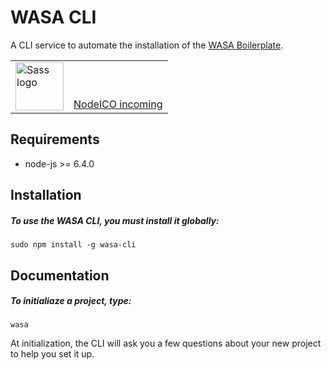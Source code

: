 # WASA CLI
A CLI service to automate the installation of the <a href="https://github.com/waitandseeagency/wasa-boilerplate/">WASA Boilerplate</a>.

<table>
  <tr>
    <td>
      <img width="77px" alt="Sass logo" src="http://www.johann-pinson.fr/img/data/wait-and-see-agency.png" />
    </td>
    <td valign="bottom" align="right">
      <a href="https://nodei.co/">
        NodeICO incoming
      </a>
    </td>
  </tr>
</table>

## Requirements
- node-js >= 6.4.0

## Installation
##### To use the WASA CLI, you must install it globally:
```
sudo npm install -g wasa-cli
``` 

## Documentation
##### To initialiaze a project, type:
```
wasa
```
At initialization, the CLI will ask you a few questions about your new project to help you set it up.
